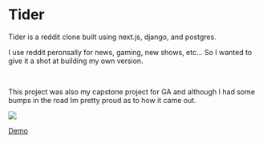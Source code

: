 <h1>Tider</h1>

<p>Tider is a reddit clone built using next.js, django, and postgres.

I use reddit peronsally for news, gaming, new shows, etc... So I wanted to give it a shot at building my own version.</p>

<br />

<p>This project was also my capstone project for GA and although I had some bumps in the road Im pretty proud as to how it came out. </p>

<img src="../images/tider.png">

<a href="https://youtu.be/FFqS8t2BJgE" target="_blank">Demo</a>